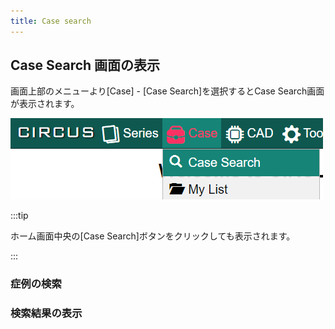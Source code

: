 ```yaml
---
title: Case search
---
```


## Case Search 画面の表示

画面上部のメニューより[Case] - [Case Search]を選択するとCase Search画面が表示されます。

![Case search from menu](case-search-from-menu.png "Case search from menu")

:::tip

ホーム画面中央の[Case Search]ボタンをクリックしても表示されます。

:::

### 症例の検索


### 検索結果の表示